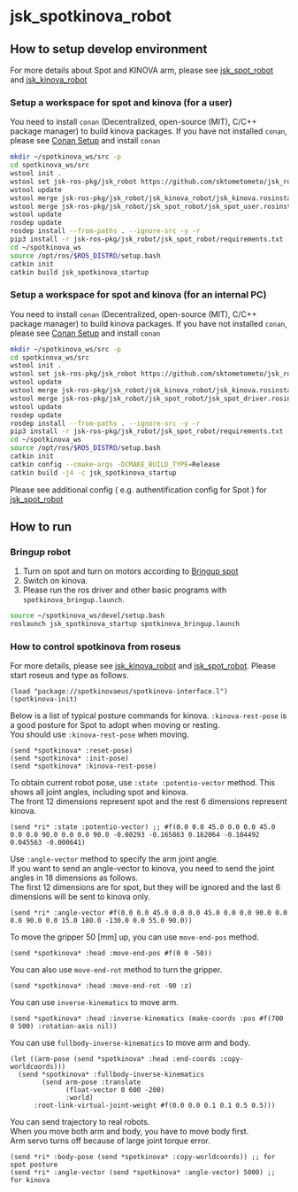 # jsk_spotkinova_robot

## How to setup develop environment

For more details about Spot and KINOVA arm,
please see [jsk_spot_robot](../jsk_spot_robot) and [jsk_kinova_robot](../jsk_kinova_robot)

### Setup a workspace for spot and kinova (for a user)

You need to install `conan` (Decentralized, open-source (MIT), C/C++ package manager) to build kinova packages.
If you have not installed `conan`, please see [Conan Setup](../jsk_kinova_robot#conan-setup) and install `conan`

```bash
mkdir ~/spotkinova_ws/src -p
cd spotkinova_ws/src
wstool init .
wstool set jsk-ros-pkg/jsk_robot https://github.com/sktometometo/jsk_robot.git --git -v develop/spot
wstool update
wstool merge jsk-ros-pkg/jsk_robot/jsk_kinova_robot/jsk_kinova.rosinstall
wstool merge jsk-ros-pkg/jsk_robot/jsk_spot_robot/jsk_spot_user.rosinstall
wstool update
rosdep update
rosdep install --from-paths . --ignore-src -y -r
pip3 install -r jsk-ros-pkg/jsk_robot/jsk_spot_robot/requirements.txt
cd ~/spotkinova_ws
source /opt/ros/$ROS_DISTRO/setup.bash
catkin init
catkin build jsk_spotkinova_startup
```

### Setup a workspace for spot and kinova (for an internal PC)

You need to install `conan` (Decentralized, open-source (MIT), C/C++ package manager) to build kinova packages.
If you have not installed `conan`, please see [Conan Setup](../jsk_kinova_robot#conan-setup) and install `conan`

```bash
mkdir ~/spotkinova_ws/src -p
cd spotkinova_ws/src
wstool init .
wstool set jsk-ros-pkg/jsk_robot https://github.com/sktometometo/jsk_robot.git --git -v develop/spot
wstool update
wstool merge jsk-ros-pkg/jsk_robot/jsk_kinova_robot/jsk_kinova.rosinstall
wstool merge jsk-ros-pkg/jsk_robot/jsk_spot_robot/jsk_spot_driver.rosinstall
wstool update
rosdep update
rosdep install --from-paths . --ignore-src -y -r
pip3 install -r jsk-ros-pkg/jsk_robot/jsk_spot_robot/requirements.txt
cd ~/spotkinova_ws
source /opt/ros/$ROS_DISTRO/setup.bash
catkin init
catkin config --cmake-args -DCMAKE_BUILD_TYPE=Release
catkin build -j4 -c jsk_spotkinova_startup
```

Please see additional config ( e.g. authentification config for Spot ) for [jsk_spot_robot](../jsk_spot_robot#How-to-run)

## How to run

### Bringup robot

1. Turn on spot and turn on motors according to [Bringup spot](../jsk_spot_robot#bringup-spot) 
2. Switch on kinova.
3. Please run the ros driver and other basic programs with `spotkinova_bringup.launch`.

```bash
source ~/spotkinova_ws/devel/setup.bash
roslaunch jsk_spotkinova_startup spotkinova_bringup.launch
```

### How to control spotkinova from roseus

For more details, please see [jsk_kinova_robot](../jsk_kinova_robot#use-euslisp-model) and [jsk_spot_robot](../jsk_spot_robot).
Please start roseus and type as follows.

```
(load "package://spotkinovaeus/spotkinova-interface.l")
(spotkinova-init)
```

Below is a list of typical posture commands for kinova.
`:kinova-rest-pose` is a good posture for Spot to adopt when moving or resting.  
You should use `:kinova-rest-pose` when moving.
```
(send *spotkinova* :reset-pose)
(send *spotkinova* :init-pose)
(send *spotkinova* :kinova-rest-pose)
```

To obtain current robot pose, use `:state :potentio-vector` method.
This shows all joint angles, including spot and kinova.  
The front 12 dimensions represent spot and the rest 6 dimensions represent kinova.
```
(send *ri* :state :potentio-vector) ;; #f(0.0 0.0 45.0 0.0 0.0 45.0 0.0 0.0 90.0 0.0 0.0 90.0 -0.00293 -0.165863 0.162064 -0.104492 0.045563 -0.000641)
```
Use `:angle-vector` method to specify the arm joint angle.  
If you want to send an angle-vector to kinova, you need to send the joint angles in 18 dimensions as follows.  
The first 12 dimensions are for spot, but they will be ignored and the last 6 dimensions will be sent to kinova only.
```
(send *ri* :angle-vector #f(0.0 0.0 45.0 0.0 0.0 45.0 0.0 0.0 90.0 0.0 0.0 90.0 0.0 15.0 180.0 -130.0 0.0 55.0 90.0))
```
To move the gripper 50 [mm] up, you can use `move-end-pos` method.
```
(send *spotkinova* :head :move-end-pos #f(0 0 -50))
```
You can also use `move-end-rot` method to turn the gripper.
```
(send *spotkinova* :head :move-end-rot -90 :z)
```
You can use `inverse-kinematics` to move arm.
```
(send *spotkinova* :head :inverse-kinematics (make-coords :pos #f(700 0 500) :rotation-axis nil))
```
You can use `fullbody-inverse-kinematics` to move arm and body.
```
(let ((arm-pose (send *spotkinova* :head :end-coords :copy-worldcoords)))
  (send *spotkinova* :fullbody-inverse-kinematics
        (send arm-pose :translate
              (float-vector 0 600 -200)
              :world)
      :root-link-virtual-joint-weight #f(0.0 0.0 0.1 0.1 0.5 0.5)))
```
You can send trajectory to real robots.  
When you move both arm and body, you have to move body first.  
Arm servo turns off because of large joint torque error.  
```
(send *ri* :body-pose (send *spotkinova* :copy-worldcoords)) ;; for spot posture
(send *ri* :angle-vector (send *spotkinova* :angle-vector) 5000) ;; for kinova
```
